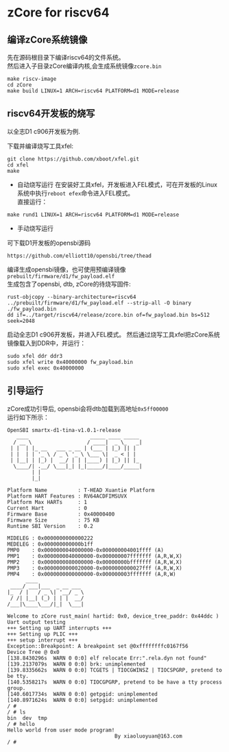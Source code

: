 # zCore for riscv64

## 编译zCore系统镜像

先在源码根目录下编译riscv64的文件系统。<br>
然后进入子目录zCore编译内核,会生成系统镜像`zcore.bin`

```
make riscv-image
cd zCore
make build LINUX=1 ARCH=riscv64 PLATFORM=d1 MODE=release
```

## riscv64开发板的烧写
以全志D1 c906开发板为例.<br>

下载并编译烧写工具xfel:
```
git clone https://github.com/xboot/xfel.git
cd xfel
make
```

* 自动烧写运行
在安装好工具xfel，开发板进入FEL模式，可在开发板的Linux系统中执行`reboot efex`命令进入FEL模式。<br>
直接运行：
```
make rund1 LINUX=1 ARCH=riscv64 PLATFORM=d1 MODE=release
```

* 手动烧写运行

可下载D1开发板的opensbi源码
```
https://github.com/elliott10/opensbi/tree/thead
```

编译生成opensbi镜像，也可使用预编译镜像`prebuilt/firmware/d1/fw_payload.elf`<br>
生成包含了opensbi, dtb, zCore的待烧写固件:
```
rust-objcopy --binary-architecture=riscv64 ../prebuilt/firmware/d1/fw_payload.elf --strip-all -O binary ./fw_payload.bin
dd if=../target/riscv64/release/zcore.bin of=fw_payload.bin bs=512 seek=2048

```

启动全志D1 c906开发板，并进入FEL模式。
然后通过烧写工具xfel把zCore系统镜像载入到DDR中，并运行：
```
sudo xfel ddr ddr3
sudo xfel write 0x40000000 fw_payload.bin
sudo xfel exec 0x40000000
```

## 引导运行

zCore成功引导后, opensbi会将dtb加载到高地址`0x5ff00000` <br>
运行如下所示：
```
OpenSBI smartx-d1-tina-v1.0.1-release
   ____                    _____ ____ _____
  / __ \                  / ____|  _ \_   _|
 | |  | |_ __   ___ _ __ | (___ | |_) || |
 | |  | | '_ \ / _ \ '_ \ \___ \|  _ < | |
 | |__| | |_) |  __/ | | |____) | |_) || |_
  \____/| .__/ \___|_| |_|_____/|____/_____|
        | |
        |_|

Platform Name          : T-HEAD Xuantie Platform
Platform HART Features : RV64ACDFIMSUVX
Platform Max HARTs     : 1
Current Hart           : 0
Firmware Base          : 0x40000400
Firmware Size          : 75 KB
Runtime SBI Version    : 0.2

MIDELEG : 0x0000000000000222
MEDELEG : 0x000000000000b1ff
PMP0    : 0x0000000040000000-0x000000004001ffff (A)
PMP1    : 0x0000000040000000-0x000000007fffffff (A,R,W,X)
PMP2    : 0x0000000080000000-0x00000000bfffffff (A,R,W,X)
PMP3    : 0x0000000000020000-0x0000000000027fff (A,R,W,X)
PMP4    : 0x0000000000000000-0x000000003fffffff (A,R,W)
      ____
 ____/ ___|___  _ __ ___
|_  / |   / _ \| '__/ _ \
 / /| |__| (_) | | |  __/
/___|\____\___/|_|  \___|

Welcome to zCore rust_main( hartid: 0x0, device_tree_paddr: 0x44ddc )
Uart output testing
+++ Setting up UART interrupts +++
+++ Setting up PLIC +++
+++ setup interrupt +++
Exception::Breakpoint: A breakpoint set @0xffffffffc0167f56
Device Tree @ 0x0
[138.8430296s  WARN 0 0:0] elf relocate Err:".rela.dyn not found"
[139.2137079s  WARN 0 0:0] brk: unimplemented
[139.8335662s  WARN 0 0:0] TCGETS | TIOCGWINSZ | TIOCSPGRP, pretend to be tty.
[140.5358217s  WARN 0 0:0] TIOCGPGRP, pretend to be have a tty process group.
[140.6017734s  WARN 0 0:0] getpgid: unimplemented
[140.8971624s  WARN 0 0:0] setpgid: unimplemented
/ #
/ # ls
bin  dev  tmp
/ # hello
Hello world from user mode program!
                                   By xiaoluoyuan@163.com
/ #

```
